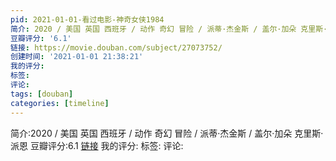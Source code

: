 ```yaml
---
pid: 2021-01-01-看过电影-神奇女侠1984
简介: 2020 / 美国 英国 西班牙 / 动作 奇幻 冒险 / 派蒂·杰金斯 / 盖尔·加朵 克里斯·派恩
豆瓣评分: '6.1'
链接: https://movie.douban.com/subject/27073752/
创建时间: '2021-01-01 21:38:21'
我的评分:
标签:
评论:
tags: [douban]
categories: [timeline]
---
```

简介:2020 / 美国 英国 西班牙 / 动作 奇幻 冒险 / 派蒂·杰金斯 / 盖尔·加朵 克里斯·派恩
豆瓣评分:6.1
[链接](https://movie.douban.com/subject/27073752/)
我的评分:
标签:
评论:
